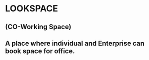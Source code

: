# LOOKSPACE
## (CO-Working Space)
## A place where individual and Enterprise can book space for office.

